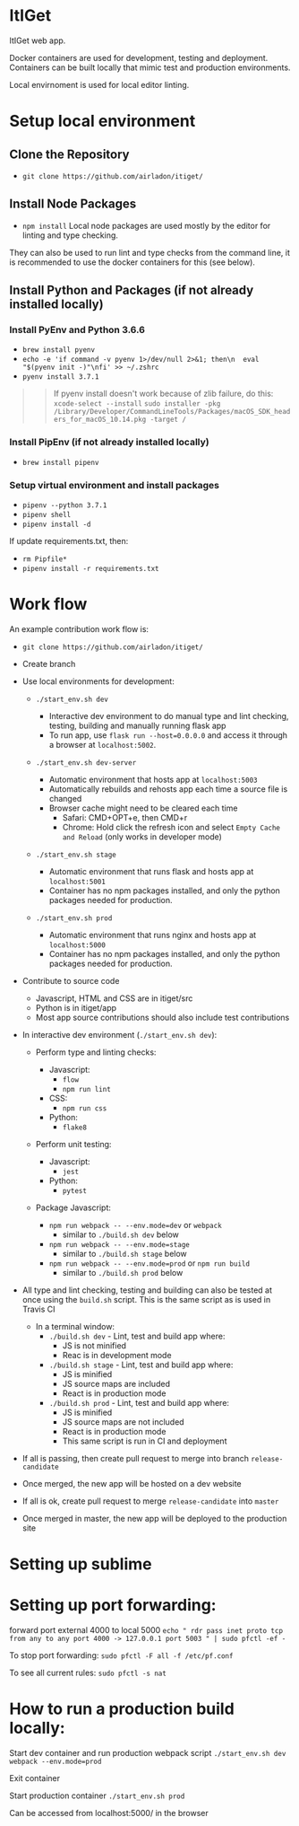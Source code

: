 # ItIGet

ItIGet web app.

Docker containers are used for development, testing and deployment. Containers can be built locally that mimic test and production environments.

Local envirnoment is used for local editor linting.

# Setup local environment
## Clone the Repository
* `git clone https://github.com/airladon/itiget/`

## Install Node Packages
* `npm install`
Local node packages are used mostly by the editor for linting and type checking.

They can also be used to run lint and type checks from the command line, it is recommended to use the docker containers for this (see below).

## Install Python and Packages (if not already installed locally)
### Install PyEnv and Python 3.6.6
* `brew install pyenv`
* `echo -e 'if command -v pyenv 1>/dev/null 2>&1; then\n  eval "$(pyenv init -)"\nfi' >> ~/.zshrc`
* `pyenv install 3.7.1`

>> If pyenv install doesn't work because of zlib failure, do this:
`xcode-select --install`
`sudo installer -pkg /Library/Developer/CommandLineTools/Packages/macOS_SDK_headers_for_macOS_10.14.pkg -target /`


### Install PipEnv (if not already installed locally)
* `brew install pipenv`

### Setup virtual environment and install packages
* `pipenv --python 3.7.1`
* `pipenv shell`
* `pipenv install -d`

If update requirements.txt, then:
* `rm Pipfile*`
* `pipenv install -r requirements.txt`


# Work flow

An example contribution work flow is:
* `git clone https://github.com/airladon/itiget/`

* Create branch

* Use local environments for development:
  * `./start_env.sh dev`
    * Interactive dev environment to do manual type and lint checking, testing, building and manually running flask app
    * To run app, use `flask run --host=0.0.0.0` and access it through a browser at `localhost:5002`.

  * `./start_env.sh dev-server`
    * Automatic environment that hosts app at `localhost:5003`
    * Automatically rebuilds and rehosts app each time a source file is changed
    * Browser cache might need to be cleared each time
      * Safari: CMD+OPT+e, then CMD+r
      * Chrome: Hold click the refresh icon and select `Empty Cache and Reload` (only works in developer mode)

  * `./start_env.sh stage`
    * Automatic environment that runs flask and hosts app at `localhost:5001`
    * Container has no npm packages installed, and only the python packages needed for production.

  * `./start_env.sh prod`
    * Automatic environment that runs nginx and hosts app at `localhost:5000`
    * Container has no npm packages installed, and only the python packages needed for production.  

* Contribute to source code
  * Javascript, HTML and CSS are in itiget/src
  * Python is in itiget/app
  * Most app source contributions should also include test contributions

* In interactive dev environment (`./start_env.sh dev`):
  * Perform type and linting checks:
    * Javascript:
      * `flow`
      * `npm run lint`
    * CSS:
      * `npm run css`
    * Python:
      * `flake8`

  * Perform unit testing:
    * Javascript:
      * `jest`
    * Python:
      * `pytest`

  * Package Javascript:
    * `npm run webpack -- --env.mode=dev` or `webpack`
      * similar to `./build.sh dev` below
    * `npm run webpack -- --env.mode=stage`
      * similar to `./build.sh stage` below
    * `npm run webpack -- --env.mode=prod` or `npm run build`
      * similar to `./build.sh prod` below

* All type and lint checking, testing and building can also be tested at once using the `build.sh` script. This is the same script as is used in Travis CI
  * In a terminal window: 
    * `./build.sh dev` - Lint, test and build app where:
      * JS is not minified
      * Reac is in development mode
    * `./build.sh stage` - Lint, test and build app where:
      * JS is minified
      * JS source maps are included
      * React is in production mode
    * `./build.sh prod` - Lint, test and build app where:
      * JS is minified
      * JS source maps are not included
      * React is in production mode
      * This same script is run in CI and deployment

* If all is passing, then create pull request to merge into branch `release-candidate`
* Once merged, the new app will be hosted on a dev website
* If all is ok, create pull request to merge `release-candidate` into `master`
* Once merged in master, the new app will be deployed to the production site

# Setting up sublime


# Setting up port forwarding:
forward port external 4000 to local 5000
`echo "
rdr pass inet proto tcp from any to any port 4000 -> 127.0.0.1 port 5003
" | sudo pfctl -ef -`

To stop port forwarding:
`sudo pfctl -F all -f /etc/pf.conf`

To see all current rules:
`sudo pfctl -s nat`



# How to run a production build locally:
Start dev container and run production webpack script
 `./start_env.sh dev`
 `webpack --env.mode=prod`
 
Exit container

Start production container
 `./start_env.sh prod`

Can be accessed from localhost:5000/ in the browser
